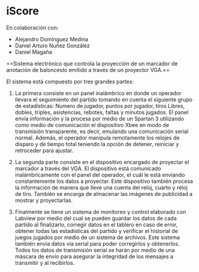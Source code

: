# iScore

En colaboración con:
* Alejandro Domínguez Medina
* Daniel Arturo Nuñez González
* Daniel Magaña

==Sistema electrónico que controla la proyección de un marcador de anotación de baloncesto emitido a través de un proyector VGA.==

El sistema está compuesto por tres grandes partes:

1. La primera consiste en un panel inalámbrico en donde un operador llevara el seguimiento del partido tomando en cuenta el siguiente grupo de estadísticas: Numero de jugador, puntos por jugador, tiros Libres, dobles, triples, asistencias, rebotes, faltas y minutos jugados. El panel envia información y la procesa por medio de un Spartan 3 utilizando como medio de comunicación el dispositivo Xbee en modo de transmisión transparente, es decir, emulando una comunicación serial normal. Además, el operador manipula remotamente los relojes de disparo y de tiempo total teniendo la opción de detener, reiniciar y retroceder para ajustar.

2. La segunda parte consiste en el dispositivo encargado de proyectar el marcador a través del VGA. El dispositivo está comunicado inalámbricamente con el panel del operador, el cuál le está enviando constantemente los datos a proyectar. Este dispositivo también procesa la información de manera que lleve una cuenta del reloj, cuarto y reloj de tiro. También se encarga de almacenar las imágenes de publicidad a mostrar y proyectarlas. 

3. Finalmente se tiene un sistema de monitoreo y control elaborado con Labview por medio del cual se pueden guardar los datos de cada partido al finalizarlo, corregir datos en el tablero en caso de error, obtener todas las estadísticas del partido y verificar el historial de juegos jugados por medio de un sistema de archivos. Este sistema también envia datos vía serial para poder corregirlos y obtenerlos. Todos los datos de transmisión serial se harán por medio de una máscara de envío para asegurar la integridad de los mensajes a transmitir y al recibirlos.
